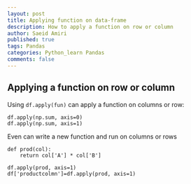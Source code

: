 ```yaml
---
layout: post
title: Applying function on data-frame
description: How to apply a function on row or column
author: Saeid Amiri
published: true
tags: Pandas 
categories: Python_learn Pandas
comments: false
---
```

## Applying a function on row or column
Using ```df.apply(fun)``` can apply a function on columns or row:
```
df.apply(np.sum, axis=0)
df.apply(np.sum, axis=1)
```

Even can write a new function and run on columns or rows
```
def prod(col):
    return col['A'] * col['B']

df.apply(prod, axis=1)
df['productcolmn']=df.apply(prod, axis=1)
```